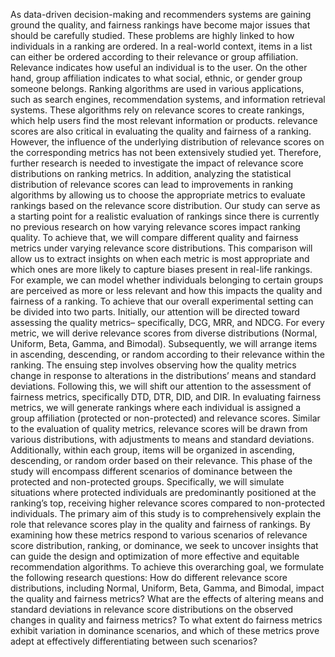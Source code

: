  As data-driven decision-making and recommenders systems are gaining ground the
 quality, and fairness rankings have become major issues that should be carefully studied.
 These problems are highly linked to how individuals in a ranking are ordered. In
 a real-world context, items in a list can either be ordered according to their relevance
 or group affiliation. Relevance indicates how useful an individual is to the user. On the
 other hand, group affiliation indicates to what social, ethnic, or gender group someone
 belongs. Ranking algorithms are used in various applications, such as search engines,
 recommendation systems, and information retrieval systems. These algorithms rely on
 relevance scores to create rankings, which help users find the most relevant information
 or products. relevance scores are also critical in evaluating the quality and fairness of
 a ranking. However, the influence of the underlying distribution of relevance scores
 on the corresponding metrics has not been extensively studied yet. Therefore, further
 research is needed to investigate the impact of relevance score distributions on ranking
 metrics. In addition, analyzing the statistical distribution of relevance scores can lead
 to improvements in ranking algorithms by allowing us to choose the appropriate metrics
 to evaluate rankings based on the relevance score distribution. Our study can serve as
 a starting point for a realistic evaluation of rankings since there is currently no previous
 research on how varying relevance scores impact ranking quality. To achieve that,
 we will compare different quality and fairness metrics under varying relevance score
 distributions. This comparison will allow us to extract insights on when each metric is
 most appropriate and which ones are more likely to capture biases present in real-life
 rankings. For example, we can model whether individuals belonging to certain groups
 are perceived as more or less relevant and how this impacts the quality and fairness of a
 ranking. To achieve that our overall experimental setting can be divided into two parts.
 Initially, our attention will be directed toward assessing the quality metrics– specifically,
 DCG, MRR, and NDCG. For every metric, we will derive relevance scores from diverse
 distributions (Normal, Uniform, Beta, Gamma, and Bimodal). Subsequently, we will
 arrange items in ascending, descending, or random according to their relevance within
 the ranking. The ensuing step involves observing how the quality metrics change in
 response to alterations in the distributions’ means and standard deviations.
 Following this, we will shift our attention to the assessment of fairness metrics, specifically
 DTD, DTR, DID, and DIR. In evaluating fairness metrics, we will generate rankings
 where each individual is assigned a group affiliation (protected or non-protected) and
 relevance scores. Similar to the evaluation of quality metrics, relevance scores will be
 drawn from various distributions, with adjustments to means and standard deviations.
 Additionally, within each group, items will be organized in ascending, descending, or
 random order based on their relevance. This phase of the study will encompass different
 scenarios of dominance between the protected and non-protected groups. Specifically, we
 will simulate situations where protected individuals are predominantly positioned at the
 ranking’s top, receiving higher relevance scores compared to non-protected individuals.
 The primary aim of this study is to comprehensively explain the role that relevance
 scores play in the quality and fairness of rankings. By examining how these metrics
 respond to various scenarios of relevance score distribution, ranking, or dominance, we
 seek to uncover insights that can guide the design and optimization of more effective
 and equitable recommendation algorithms.
 To achieve this overarching goal, we formulate the following research questions:
 How do different relevance score distributions, including Normal, Uniform, Beta, Gamma,
 and Bimodal, impact the quality and fairness metrics?
 What are the effects of altering means and standard deviations in relevance score
 distributions on the observed changes in quality and fairness metrics?
 To what extent do fairness metrics exhibit variation in dominance scenarios, and which
 of these metrics prove adept at effectively differentiating between such scenarios?
